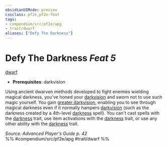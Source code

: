 ```yaml
---
obsidianUIMode: preview
cssclass: pf2e,pf2e-feat
tags:
- compendium/src/pf2e/apg
- trait/dwarf
aliases: ["Defy The Darkness"]
---
```

# Defy The Darkness  *Feat 5*  
[dwarf](/rules/traits/dwarf.md)  

- **Prerequisites**: darkvision

Using ancient dwarven methods developed to fight enemies wielding magical darkness, you've honed your [darkvision](/rules/abilities/darkvision.md) and sworn not to use such magic yourself. You gain [greater darkvision](/rules/abilities/darkvision.md), enabling you to see through magical darkness even if it normally hampers [darkvision](/rules/abilities/darkvision.md) (such as the darkness created by a 4th-level [darkness](/compendium/spells/darkness.md) spell). You can't cast spells with the [darkness](/rules/traits/darkness.md) trait, use item activations with the [darkness](/rules/traits/darkness.md) trait, or use any other ability with the [darkness](/rules/traits/darkness.md) trait.

*Source: Advanced Player's Guide p. 42*  
%% #compendium/src/pf2e/apg #trait/dwarf %%